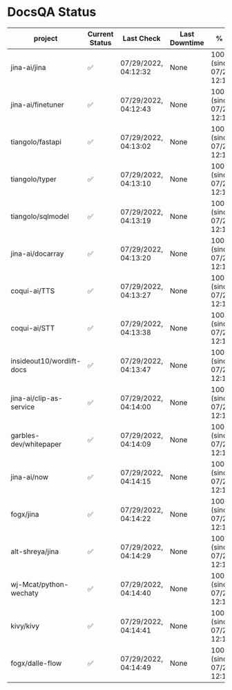# DocsQA Status

|         project         |Current Status|     Last Check     |Last Downtime|              % Uptime              |
|-------------------------|--------------|--------------------|-------------|------------------------------------|
|jina-ai/jina             |✅            |07/29/2022, 04:12:32|None         |100.000 (since 07/27/2022, 12:11:57)|
|jina-ai/finetuner        |✅            |07/29/2022, 04:12:43|None         |100.000 (since 07/27/2022, 12:11:57)|
|tiangolo/fastapi         |✅            |07/29/2022, 04:13:02|None         |100.000 (since 07/27/2022, 12:11:57)|
|tiangolo/typer           |✅            |07/29/2022, 04:13:10|None         |100.000 (since 07/27/2022, 12:11:57)|
|tiangolo/sqlmodel        |✅            |07/29/2022, 04:13:19|None         |100.000 (since 07/27/2022, 12:11:57)|
|jina-ai/docarray         |✅            |07/29/2022, 04:13:20|None         |100.000 (since 07/27/2022, 12:11:57)|
|coqui-ai/TTS             |✅            |07/29/2022, 04:13:27|None         |100.000 (since 07/27/2022, 12:11:57)|
|coqui-ai/STT             |✅            |07/29/2022, 04:13:38|None         |100.000 (since 07/27/2022, 12:11:57)|
|insideout10/wordlift-docs|✅            |07/29/2022, 04:13:47|None         |100.000 (since 07/27/2022, 12:11:57)|
|jina-ai/clip-as-service  |✅            |07/29/2022, 04:14:00|None         |100.000 (since 07/27/2022, 12:11:57)|
|garbles-dev/whitepaper   |✅            |07/29/2022, 04:14:09|None         |100.000 (since 07/27/2022, 12:11:57)|
|jina-ai/now              |✅            |07/29/2022, 04:14:15|None         |100.000 (since 07/27/2022, 12:11:57)|
|fogx/jina                |✅            |07/29/2022, 04:14:22|None         |100.000 (since 07/27/2022, 12:11:57)|
|alt-shreya/jina          |✅            |07/29/2022, 04:14:29|None         |100.000 (since 07/27/2022, 12:11:57)|
|wj-Mcat/python-wechaty   |✅            |07/29/2022, 04:14:40|None         |100.000 (since 07/27/2022, 12:11:57)|
|kivy/kivy                |✅            |07/29/2022, 04:14:41|None         |100.000 (since 07/27/2022, 12:11:57)|
|fogx/dalle-flow          |✅            |07/29/2022, 04:14:49|None         |100.000 (since 07/27/2022, 12:11:57)|
